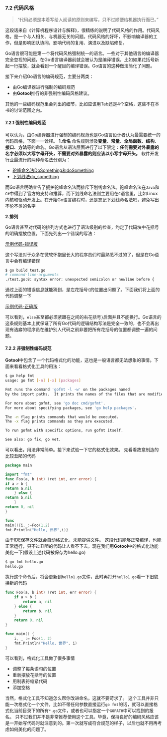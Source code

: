 

### 7.2 代码风格
>“代码必须是本着写给人阅读的原则来编写，只不过顺便给机器执行而已。”

这段话来自《计算机程序设计与解释》，很精练的说明了代码风格的作用。代码风格，是一个与人相关、与机器无关的问题。代码风格的好坏，不影响编译器的工作，但是影响团队协同，影响代码的复用、演进以及缺陷修复。

Go语言很可能是第一个将代码风格强制统一的语言。一些对于其他语言的编译器完全忽视的问题，在Go语言编译器前就会被认为是编译错误，比如如果花括号新起一行摆放，就会看到一个醒目的编译错误。Go语言的这种做法简化了问题。

接下来介绍Go语言的编码规范，主要分两类：
* 由Go编译器进行强制的编码规范
* 由**Gotool**推行的非强制性编码风格建议。

其他的一些编码规范里会列出的细节，比如应该用Tab还是4个空格，这些不在本书的讨论范围之内。

#### 7.2.1 强制性编码规范
可以认为，由Go编译器进行强制的编码规范也是Go语言设计者认为最需要统一的代码风格，下面一一诠释。
**1.命名**
命名规则涉及**变量**、**常量**、**全局函数**、**结构**、**接口**、**方法**等的命名。Go语言从语法层面进行了以下限定：**任何需要对外暴露的名字必须以大写字母开头，不需要对外暴露的则应该以小写字母开头。**
软件开发行业最流行的两种命名法分别为：
* [驼峰命名法DoSomething和doSomething](https://zh.wikipedia.org/wiki/駝峰式大小寫)
* [下划线法do_something](http://wenku.baidu.com/link?url=9CTGWjNNZ2BC01wRnbagf_bFV-gJnTf8iY9kW96N1JuCt7gyYy6hSR6Vnmm1OZ9rlTjIsDoAdAD5WU7bAR0W6C1wLXbaX0kJLoACu331Mke)

而Go语言明确宣告了拥护驼峰命名法而排斥下划线命名法。驼峰命名法在`Java`和`C#`中得到了官方的支持和推荐，而下划线命名法则主要用在`C`语言里，比如Linux内核和驱动开发上。在开始Go语言编程时，还是忘记下划线命名法吧，避免写出不伦不类的名字

**2.排列**

Go语言甚至对代码的排列方式也进行了语法级别的检查，约定了代码块中花括号的明确摆放位置。下面先列出一个错误的写法：

[示例代码-错误版](https://github.com/Lynn--/TheGoProgrammingLanguage/blob/master/code/ChapterSeven/7.2CodeStyle/WrongWriting.go)

这个写法对于众多在微软怀抱里长大的程序员们时最熟悉不过的了，但是在Go语言中会有编译错误

```bash
$ go build test.go
# command-line-arguments
./test.go:8: syntax error: unexpected semicolon or newline before {
```
通过上面的错误信息就能猜到，是左花括号`{`的位置出问题了。下面我们将上面的代码调整一下

[示例代码-正确版](https://github.com/Lynn--/TheGoProgrammingLanguage/blob/master/code/ChapterSeven/7.2CodeStyle/CorrectWriting.go)

可以看到，`else`甚至都必须紧跟在之间的右花括号`}`后面并且不能换行。Go语言的这条规则基本上就保证了所有Go代码的逻辑结构写法是完全一致的，也不会再出现有洁癖的程序员在维护别人代码之前非要把所有花括号的位置都调整一遍的问题。

#### 7.2.2 非强制性编码规范
**Gotool**中包含了一个代码格式化的功能，这也是一般语言都无法想象的事情。下面来看看格式化工具的用法：
```bash
$ go help fmt
usage: go fmt [-n] [-x] [packages]

Fmt runs the command 'gofmt -l -w' on the packages named
by the import paths.  It prints the names of the files that are modified.

For more about gofmt, see 'go doc cmd/gofmt'.
For more about specifying packages, see 'go help packages'.

The -n flag prints commands that would be executed.
The -x flag prints commands as they are executed.

To run gofmt with specific options, run gofmt itself.

See also: go fix, go vet.
```

可以看出，用法非常简单。接下来试验一下它的格式化效果。
先看看故意制造的比较丑陋的代码
```go
package main

import "fmt"
func Foo(a, b int) (ret int, err error) {
if a > b {
return a,nil
	} else {
return b,nil
	}
return 0, nil
}

func 
main(){i,_:=Foo(1,2)
fmt.Println("Hello, 世界",i)}
```
由于IDE保存文件就会自动格式化，未能提供文件。
这段代码能够正常编译，也能正常运行，只不过丑陋的代码让人看不下去。现在我们用**Gotool**中的格式化功能美化一下(假设上述代码被保存为hello.go)
```bash
$ go fmt hello.go
hello.go
```
执行这个命令后，将会更新到`hello1.go`文件，此时再打开`hello1.go`看一下旧貌换新的代码
```go
func Foo(a, b int) (ret int, err error) {
	if a > b {
		return a, nil
	} else {
		return b, nil
	}
	return 0, nil
}

func main() {
	i, _ := Foo(1, 2)
	fmt.Println("Hello, 世界", i)
}
```
可以看到，格式化工具做了很多事情
* 调整了每条语句的位置
* 重新摆放花括号的位置
* 用制表符缩紧代码
* 添加空格

当然，格式化工具不知道怎么帮你改进命名，这就不要苛求了。
这个工具并非只能一次格式化一个文件，比如不带任何参数直接运行`go fmt`的话，就可以直接格式化当前目录下的所有`*.go`文件，或者也可以指定一个`GOPATH`中可以找到的报名。
只不过我们并不是非常推荐使用这个工具。毕竟，保持良好的编码风格应该是一开始写代码时就注意到的。第一次就写成符合规范的样子，以后也就不用再考虑如何美化的问题了。